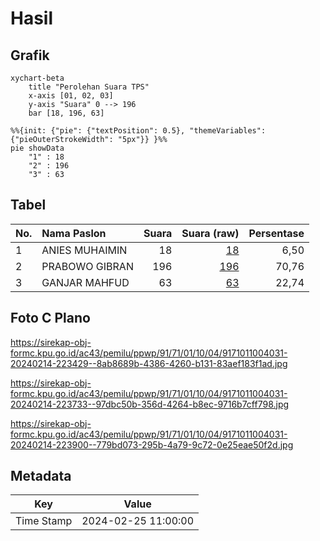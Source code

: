 # Hasil

## Grafik

```mermaid
xychart-beta
    title "Perolehan Suara TPS"
    x-axis [01, 02, 03]
    y-axis "Suara" 0 --> 196
    bar [18, 196, 63]
```

```mermaid
%%{init: {"pie": {"textPosition": 0.5}, "themeVariables": {"pieOuterStrokeWidth": "5px"}} }%%
pie showData
    "1" : 18
    "2" : 196
    "3" : 63
```

## Tabel

| No. | Nama Paslon    | Suara | Suara (raw) | Persentase |
|:--- |:-------------- | -----:| -----------:| ----------:|
| 1   | ANIES MUHAIMIN | 18    | [18][p-1]   | 6,50       |
| 2   | PRABOWO GIBRAN | 196   | [196][p-2]  | 70,76      |
| 3   | GANJAR MAHFUD  | 63    | [63][p-3]   | 22,74      |


[p-1]: https://github.com/gigit-pemilu/pemilu-2024-91-papua/blob/main/pilpres/hitung-suara/sub/91-papua/sub/71-kota-jayapura/sub/01-jayapura-utara/sub/1004-imbi/sub/031-tps/sub/paslon-1.txt
[p-2]: https://github.com/gigit-pemilu/pemilu-2024-91-papua/blob/main/pilpres/hitung-suara/sub/91-papua/sub/71-kota-jayapura/sub/01-jayapura-utara/sub/1004-imbi/sub/031-tps/sub/paslon-2.txt
[p-3]: https://github.com/gigit-pemilu/pemilu-2024-91-papua/blob/main/pilpres/hitung-suara/sub/91-papua/sub/71-kota-jayapura/sub/01-jayapura-utara/sub/1004-imbi/sub/031-tps/sub/paslon-3.txt

## Foto C Plano

https://sirekap-obj-formc.kpu.go.id/ac43/pemilu/ppwp/91/71/01/10/04/9171011004031-20240214-223429--8ab8689b-4386-4260-b131-83aef183f1ad.jpg

https://sirekap-obj-formc.kpu.go.id/ac43/pemilu/ppwp/91/71/01/10/04/9171011004031-20240214-223733--97dbc50b-356d-4264-b8ec-9716b7cff798.jpg

https://sirekap-obj-formc.kpu.go.id/ac43/pemilu/ppwp/91/71/01/10/04/9171011004031-20240214-223900--779bd073-295b-4a79-9c72-0e25eae50f2d.jpg


## Metadata

| Key        | Value               |
| ---------- | ------------------- |
| Time Stamp | 2024-02-25 11:00:00 |



